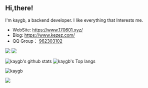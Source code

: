 ## Hi,there! 


I'm kaygb, a backend developer. I like everything that Interests me.

- WebSite: https://www.170601.xyz/
- Blog: https://www.kezez.com/
- QQ Group： [962303102](https://qm.qq.com/cgi-bin/qm/qr?k=-tso4BmPVXPSgqNjPhRCIg4GYZ8Llu_e&jump_from=webapi)

[![](https://data.jsdelivr.com/v1/package/gh/kaygb/kaygb/badge)](https://www.jsdelivr.com/package/gh/kaygb/kaygb)
[![](https://img.shields.io/github/license/kaygb/kaygb)](https://github.com/kaygb/kaygb/blob/master/LICENSE)



<img src="https://github-readme-stats.vercel.app/api?username=kaygb&show_icons=true&icon_color=0366d6&bg_color=ffffff&hide_title=true&hide=contribs&include_all_commits=true" alt="kaygb's github stats"/>

<img src="https://github-readme-stats.vercel.app/api/top-langs/?username=kaygb&layout=compact" alt="kaygb's Top langs"/>

![kaygb](https://count.getloli.com/get/@kaygb?theme=rule34)

[![](https://www.bilibili.com/video/BV1tW4y1z7dt/?spm_id_from=333.999.0.0)](https://www.bilibili.com/video/BV1tW4y1z7dt/?spm_id_from=333.999.0.0)


